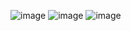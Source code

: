 ![image](https://github.com/user-attachments/assets/c636b58e-bc4d-4ac1-b42b-c59d1bf9eda4)
![image](https://github.com/user-attachments/assets/feddca89-3cc3-44b2-a489-20847e9ea247)
![image](https://github.com/user-attachments/assets/96649c5c-a8a3-4818-b1ad-6d94189ddd0d)
